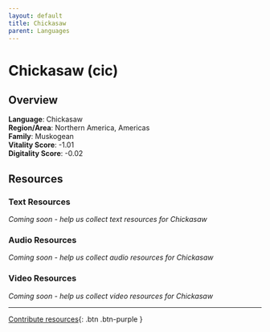 ```yaml
---
layout: default
title: Chickasaw
parent: Languages
---
```


# Chickasaw (cic)

## Overview

**Language**: Chickasaw  
**Region/Area**: Northern America, Americas  
**Family**: Muskogean  
**Vitality Score**: -1.01  
**Digitality Score**: -0.02  

## Resources

### Text Resources
*Coming soon - help us collect text resources for Chickasaw*

### Audio Resources
*Coming soon - help us collect audio resources for Chickasaw*

### Video Resources
*Coming soon - help us collect video resources for Chickasaw*

---

[Contribute resources](https://fairtrain.github.io/){: .btn .btn-purple }
